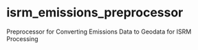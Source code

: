 # isrm_emissions_preprocessor
Preprocessor for Converting Emissions Data to Geodata for ISRM Processing
